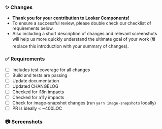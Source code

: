 ### :sparkles: Changes

- **Thank you for your contribution to Looker Components!**
- To ensure a successful review, please double check our checklist of requirements below.
- Also including a short description of changes and relevant screenshots will help us more quickly understand the ultimate goal of your work (🗑 replace this introduction with your summary of changes).

### :white_check_mark: Requirements

- [ ] Includes test coverage for all changes
- [ ] Build and tests are passing
- [ ] Update documentation
- [ ] Updated CHANGELOG
- [ ] Checked for i18n impacts
- [ ] Checked for a11y impacts
- [ ] Check for image-snapshot changes (run `yarn image-snapshots` locally)
- [ ] PR is ideally < ~400LOC

### :camera: Screenshots
